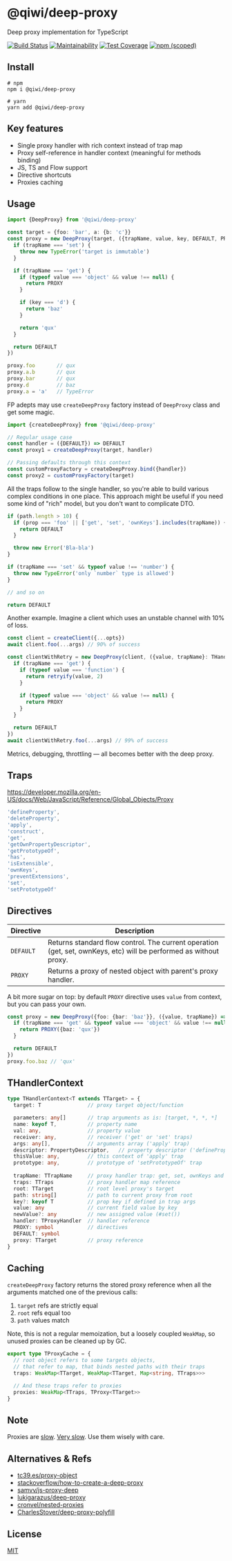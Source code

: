# @qiwi/deep-proxy
Deep proxy implementation for TypeScript

[![Build Status](https://travis-ci.com/qiwi/deep-proxy.svg?branch=master)](https://travis-ci.com/qiwi/deep-proxy)
[![Maintainability](https://api.codeclimate.com/v1/badges/b8bb8d6c35bc74c123a5/maintainability)](https://codeclimate.com/github/qiwi/deep-proxy/maintainability)
[![Test Coverage](https://api.codeclimate.com/v1/badges/b8bb8d6c35bc74c123a5/test_coverage)](https://codeclimate.com/github/qiwi/deep-proxy/test_coverage)
[![npm (scoped)](https://img.shields.io/npm/v/@qiwi/deep-proxy)](https://www.npmjs.com/package/@qiwi/deep-proxy)

## Install
```shell script
# npm
npm i @qiwi/deep-proxy

# yarn
yarn add @qiwi/deep-proxy
```

## Key features
* Single proxy handler with rich context instead of trap map
* Proxy self-reference in handler context (meaningful for methods binding)
* JS, TS and Flow support
* Directive shortcuts
* Proxies caching

## Usage
```typescript
import {DeepProxy} from '@qiwi/deep-proxy'

const target = {foo: 'bar', a: {b: 'c'}}
const proxy = new DeepProxy(target, ({trapName, value, key, DEFAULT, PROXY}: THandlerContext) => {
  if (trapName === 'set') {
    throw new TypeError('target is immutable')
  }

  if (trapName === 'get') {
    if (typeof value === 'object' && value !== null) {
      return PROXY
    }

    if (key === 'd') {
      return 'baz'
    }

    return 'qux'
  }

  return DEFAULT
})

proxy.foo       // qux
proxy.a.b       // qux
proxy.bar       // qux
proxy.d         // baz
proxy.a = 'a'   // TypeError
```
FP adepts may use `createDeepProxy` factory instead of `DeepProxy` class and get some magic.
```ts
import {createDeepProxy} from '@qiwi/deep-proxy'

// Regular usage case
const handler = ({DEFAULT}) => DEFAULT
const proxy1 = createDeepProxy(target, handler)

// Passing defaults through this context
const customProxyFactory = createDeepProxy.bind({handler})
const proxy2 = customProxyFactory(target)
```

All the traps follow to the single handler, so you're able to build various complex conditions in one place. This approach might be useful if you need some kind of "rich" model, but you don't want to complicate DTO.  
```typescript
if (path.length > 10) {
  if (prop === 'foo' || ['get', 'set', 'ownKeys'].includes(trapName)) {
    return DEFAULT
  }

  throw new Error('Bla-bla')
}

if (trapName === 'set' && typeof value !== 'number') {
  throw new TypeError('only `number` type is allowed')
}

// and so on

return DEFAULT
```

Another example. Imagine a client which uses an unstable channel with 10% of loss.
```typescript
const client = createClient({...opts})
await client.foo(...args) // 90% of success

const clientWithRetry = new DeepProxy(client, ({value, trapName}: THandlerContext) => {
  if (trapName === 'get') {
    if (typeof value === 'function') {
      return retryify(value, 2)
    }
  
    if (typeof value === 'object' && value !== null) {
      return PROXY
    }
  }

  return DEFAULT
})
await clientWithRetry.foo(...args) // 99% of success
```
Metrics, debugging, throttling — all becomes better with the deep proxy.

## Traps
https://developer.mozilla.org/en-US/docs/Web/JavaScript/Reference/Global_Objects/Proxy
```js
'defineProperty',
'deleteProperty',
'apply',
'construct',
'get',
'getOwnPropertyDescriptor',
'getPrototypeOf',
'has',
'isExtensible',
'ownKeys',
'preventExtensions',
'set',
'setPrototypeOf'
```

## Directives
| Directive | Description                                                                                                      |
|-----------|------------------------------------------------------------------------------------------------------------------|
| `DEFAULT` | Returns standard flow control. The current operation (get, set, ownKeys, etc) will be performed as without proxy.| 
| `PROXY`   | Returns a proxy of nested object with parent's proxy handler.                                                    |

A bit more sugar on top: by default `PROXY` directive uses `value` from context, but you can pass your own.
```typescript
const proxy = new DeepProxy({foo: {bar: 'baz'}}, ({value, trapName}) => {
  if (trapName === 'get' && typeof value === 'object' && value !== null) {
    return PROXY({baz: 'qux'})
  }

  return DEFAULT
})
proxy.foo.baz // 'qux'
```

## THandlerContext
```ts
type THandlerContext<T extends TTarget> = {
  target: T               // proxy target object/function

  parameters: any[]       // trap arguments as is: [target, *, *, *]
  name: keyof T,          // property name
  val: any,               // property value
  receiver: any,          // receiver ('get' or 'set' traps)
  args: any[],            // arguments array ('apply' trap)
  descriptor: PropertyDescriptor,   // property descriptor ('defineProperty', 'deleteProperty' trap)
  thisValue: any,         // this context of 'apply' trap
  prototype: any,         // prototype of 'setPrototypeOf' trap
    
  trapName: TTrapName     // proxy handler trap: get, set, ownKeys and so on
  traps: TTraps           // proxy handler map reference
  root: TTarget           // root level proxy's target
  path: string[]          // path to current proxy from root
  key?: keyof T           // prop key if defined in trap args
  value: any              // current field value by key
  newValue?: any          // new assigned value (#set())
  handler: TProxyHandler  // handler reference
  PROXY: symbol           // directives
  DEFAULT: symbol
  proxy: TTarget          // proxy reference
}
```

## Caching
`createDeepProxy` factory returns the stored proxy reference when all the arguments matched one of the previous calls:
1) `target` refs are strictly equal
2) `root` refs equal too
3) `path` values match

Note, this is not a regular memoization, but a loosely coupled `WeakMap`, so unused proxies can be cleaned up by GC.
```typescript
export type TProxyCache = {
  // root object refers to some targets objects,
  // that refer to map, that binds nested paths with their traps
  traps: WeakMap<TTarget, WeakMap<TTarget, Map<string, TTraps>>>

  // And these traps refer to proxies
  proxies: WeakMap<TTraps, TProxy<TTarget>>
}
```

## Note
Proxies are [slow](https://github.com/justinjmoses/node-es6-proxy-benchmark). [Very slow](https://thecodebarbarian.com/thoughts-on-es6-proxies-performance). Use them wisely with care.

## Alternatives & Refs
* [tc39.es/proxy-object](https://tc39.es/ecma262/#sec-proxy-object-internal-methods-and-internal-slots)
* [stackoverflow/how-to-create-a-deep-proxy](https://stackoverflow.com/questions/43177855/how-to-create-a-deep-proxy)
* [samvv/js-proxy-deep](https://github.com/samvv/js-proxy-deep)
* [lukigarazus/deep-proxy](https://github.com/lukigarazus/deep-proxy)
* [cronvel/nested-proxies](https://github.com/cronvel/nested-proxies)
* [CharlesStover/deep-proxy-polyfill](https://github.com/CharlesStover/deep-proxy-polyfill)

## License
[MIT](./LICENSE)
